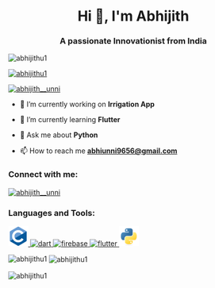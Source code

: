 <h1 align="center">Hi 👋, I'm Abhijith</h1>
<h3 align="center">A passionate Innovationist from India</h3>

<p align="left"> <img src="https://komarev.com/ghpvc/?username=abhijithu1&label=Profile%20views&color=0e75b6&style=flat" alt="abhijithu1" /> </p>

<p align="left"> <a href="https://github.com/ryo-ma/github-profile-trophy"><img src="https://github-profile-trophy.vercel.app/?username=abhijithu1" alt="abhijithu1" /></a> </p>

<p align="left"> <a href="https://twitter.com/abhijith__unni" target="blank"><img src="https://img.shields.io/twitter/follow/abhijith__unni?logo=twitter&style=for-the-badge" alt="abhijith__unni" /></a> </p>

- 🔭 I’m currently working on **Irrigation App**

- 🌱 I’m currently learning **Flutter**

- 💬 Ask me about **Python**

- 📫 How to reach me **abhiunni9656@gmail.com**

<h3 align="left">Connect with me:</h3>
<p align="left">
<a href="https://twitter.com/abhijith__unni" target="blank"><img align="center" src="https://raw.githubusercontent.com/rahuldkjain/github-profile-readme-generator/master/src/images/icons/Social/twitter.svg" alt="abhijith__unni" height="30" width="40" /></a>
</p>

<h3 align="left">Languages and Tools:</h3>
<p align="left"> <a href="https://www.cprogramming.com/" target="_blank" rel="noreferrer"> <img src="https://raw.githubusercontent.com/devicons/devicon/master/icons/c/c-original.svg" alt="c" width="40" height="40"/> </a> <a href="https://dart.dev" target="_blank" rel="noreferrer"> <img src="https://www.vectorlogo.zone/logos/dartlang/dartlang-icon.svg" alt="dart" width="40" height="40"/> </a> <a href="https://firebase.google.com/" target="_blank" rel="noreferrer"> <img src="https://www.vectorlogo.zone/logos/firebase/firebase-icon.svg" alt="firebase" width="40" height="40"/> </a> <a href="https://flutter.dev" target="_blank" rel="noreferrer"> <img src="https://www.vectorlogo.zone/logos/flutterio/flutterio-icon.svg" alt="flutter" width="40" height="40"/> </a> <a href="https://www.python.org" target="_blank" rel="noreferrer"> <img src="https://raw.githubusercontent.com/devicons/devicon/master/icons/python/python-original.svg" alt="python" width="40" height="40"/> </a> </p>

<p><img align="left" src="https://github-readme-stats.vercel.app/api/top-langs?username=abhijithu1&show_icons=true&locale=en&layout=compact" alt="abhijithu1" /></p>

<p>&nbsp;<img align="center" src="https://github-readme-stats.vercel.app/api?username=abhijithu1&show_icons=true&locale=en" alt="abhijithu1" /></p>

<p><img align="center" src="https://github-readme-streak-stats.herokuapp.com/?user=abhijithu1&" alt="abhijithu1" /></p>
